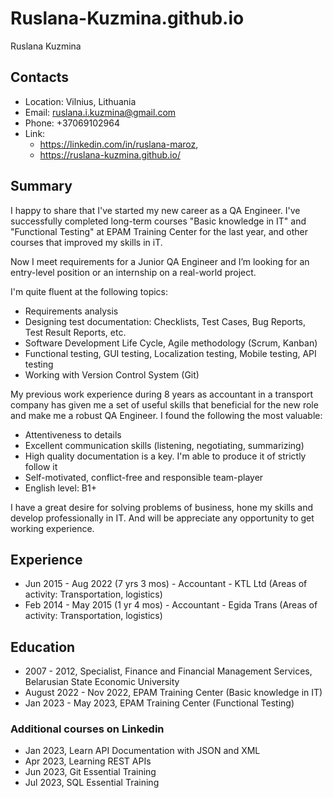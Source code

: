 # Ruslana-Kuzmina.github.io

Ruslana Kuzmina

## Contacts

- Location: Vilnius, Lithuania
- Email: ruslana.i.kuzmina@gmail.com
- Phone: +37069102964
- Link:
    - <https://linkedin.com/in/ruslana-maroz>,
    - <https://ruslana-kuzmina.github.io/>

## Summary

I happy to share that I've started my new career as a QA Engineer. I've successfully
completed long-term courses "Basic knowledge in IT" and "Functional Testing" at EPAM
Training Center for the last year, and other courses that improved my skills in iT.

Now I meet requirements for a Junior QA Engineer and I’m looking for an entry-level
position or an internship on a real-world project.

I'm quite fluent at the following topics:
- Requirements analysis
- Designing test documentation: Checklists, Test Cases, Bug Reports, Test Result
  Reports, etc.
- Software Development Life Cycle, Agile methodology (Scrum, Kanban)
- Functional testing, GUI testing, Localization testing, Mobile testing, API testing
- Working with Version Control System (Git)

My previous work experience during 8 years as accountant in a transport company has
given me a set of useful skills that beneficial for the new role and make me a robust
QA Engineer. I found the following the most valuable:

- Attentiveness to details
- Excellent communication skills (listening, negotiating, summarizing)
- High quality documentation is a key. I'm able to produce it of strictly follow it
- Self-motivated, conflict-free and responsible team-player
- English level: B1+

I have a great desire for solving problems of business, hone my skills and develop
professionally in IT. And will be appreciate any opportunity to get working experience.

## Experience

- Jun 2015 - Aug 2022 (7 yrs 3 mos) - Accountant - KTL Ltd 
(Areas of activity: Transportation, logistics)
- Feb 2014 - May 2015 (1 yr 4 mos) - Accountant - Egida Trans
(Areas of activity: Transportation, logistics)

## Education

- 2007 - 2012, Specialist, Finance and Financial Management Services, Belarusian
  State Economic University
- August 2022 - Nov 2022, EPAM Training Center (Basic knowledge in IT)
- Jan 2023 - May 2023, EPAM Training Center (Functional Testing)

### Additional courses on Linkedin

- Jan 2023, Learn API Documentation with JSON and XML
- Apr 2023, Learning REST APIs
- Jun 2023, Git Essential Training
- Jul 2023, SQL Essential Training
